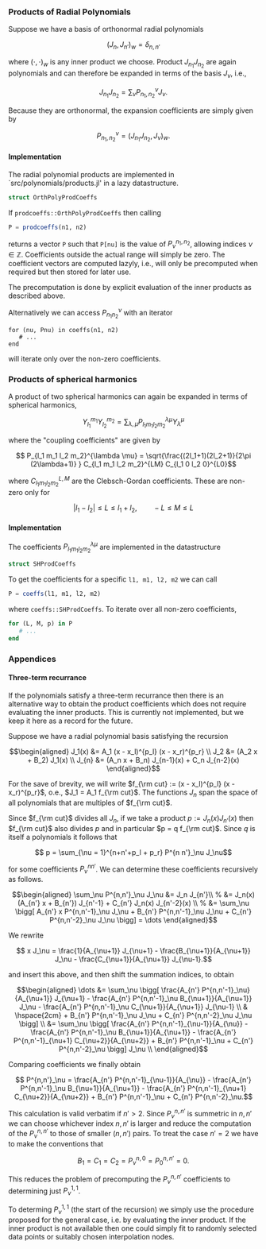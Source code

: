 
### Products of Radial Polynomials

Suppose we have a basis of orthonormal radial polynomials
```math
 (J_n, J_{n'})_w = \delta_{n,n'}
```
where $(\cdot, \cdot)_w$ is any inner product we choose. Product $J_{n_1} J_{n_2}$ are again polynomials and can therefore be expanded in terms of the basis $J_\nu$, i.e.,
```math
   J_{n_1} J_{n_2} = \sum_\nu P_{n_1, n_2}^\nu J_\nu.
```
Because they are orthonormal, the expansion coefficients are simply given by
```math
   P_{n_1, n_2}^\nu = ( J_{n_1} J_{n_2}, J_\nu)_w.
```

#### Implementation

The radial polynomial products are implemented in `src/polynomials/products.jl' in a lazy datastructure.
```julia
struct OrthPolyProdCoeffs
```
If `prodcoeffs::OrthPolyProdCoeffs` then calling
```julia
P = prodcoeffs(n1, n2)
```
returns a vector `P` such that `P[nu]` is the value of $P^{n_1,n_2}_\nu$, allowing indices $\nu \in \mathbb{Z}$. Coefficients outside the actual range will simply be zero. The coefficient vectors are computed lazyly, i.e., will only be precomputed when required but then stored for later use.

The precomputation is done by explicit evaluation of the inner products as described above.

Alternatively we can access $P_{n_1 n_2}^\nu$ with an iterator
```
for (nu, Pnu) in coeffs(n1, n2)
   # ...
end
```
will iterate only over the non-zero coefficients.

### Products of spherical harmonics

A product of two spherical harmonics can again be expanded in terms of spherical harmonics,
```math
   Y_{l_1}^{m_1} Y_{l_2}^{m_2}
       = \sum_{\lambda, \mu} P_{l_1 m_1 l_2 m_2}^{\lambda \mu} Y_\lambda^\mu
```
where the "coupling coefficients" are given by
```math
   P_{l_1 m_1 l_2 m_2}^{\lambda \mu}
   =
   \sqrt{\frac{(2l_1+1)(2l_2+1)}{2\pi (2\lambda+1)} }
   C_{l_1 m_1 l_2 m_2}^{LM} C_{l_1 0 l_2 0}^{L0}
```
where $C_{l_1 m_1 l_2 m_2}^{L,M}$ are the Clebsch-Gordan coefficients. These are non-zero only for
```math
   |l_1 - l_2| \leq L \leq l_1 + l_2, \qquad
   -L \leq M \leq L
```

#### Implementation

The coefficients $P_{l_1 m_1 l_2 m_2}^{\lambda \mu}$ are implemented in
the datastructure
```julia
struct SHProdCoeffs
```
To get the coefficients for a specific `l1, m1, l2, m2` we can call
```julia
P = coeffs(l1, m1, l2, m2)
```
where `coeffs::SHProdCoeffs`. To iterate over all non-zero coefficients,
```julia
for (L, M, p) in P
   # ...
end
```

### Appendices


#### Three-term recurrance

If the polynomials satisfy a three-term recurrance then there is an alternative
way to obtain the product coefficients which does not require evaluating the
inner products. This is currently not implemented, but we keep it here as a
record for the future.

Suppose we have a radial polynomial basis satisfying the recursion
```math
\begin{aligned}
   J_1(x) &= A_1 (x - x_l)^{p_l} (x - x_r)^{p_r} \\
   J_2 &= (A_2 x + B_2) J_1(x) \\
   J_{n} &= (A_n x + B_n) J_{n-1}(x) + C_n J_{n-2}(x)
\end{aligned}
```
For the save of brevity, we will write $f_{\rm cut} := (x - x_l)^{p_l} (x - x_r)^{p_r}$, o.e., $J_1 = A_1 f_{\rm cut}$. The functions $J_n$ span the space of all polynomials that are multiples of $f_{\rm cut}$.

Since $f_{\rm cut}$ divides all $J_n$, if we take a product $p := J_{n}(x) J_{n'}(x)$ then $f_{\rm cut}$ also divides $p$ and in particular $p = q f_{\rm cut}$. Since $q$ is itself a polynomials it follows that
```math
 p = \sum_{\nu = 1}^{n+n'+p_l + p_r} P^{n n'}_\nu J_\nu
```
for some coefficients $P^{nn'}_\nu$. We can determine these coefficients recursively as follows.

```math
\begin{aligned}
   \sum_\nu P^{n,n'}_\nu J_\nu &= J_n J_{n'}\\
   %
   &= J_n(x) (A_{n'} x + B_{n'}) J_{n'-1} + C_{n'} J_n(x) J_{n'-2}(x)  \\
   %
   &= \sum_\nu \bigg[ A_{n'} x P^{n,n'-1}_\nu J_\nu
         + B_{n'} P^{n,n'-1}_\nu J_\nu
         + C_{n'} P^{n,n'-2}_\nu J_\nu \bigg] = \dots
\end{aligned}
```
We rewrite
```math
   x J_\nu  = \frac{1}{A_{\nu+1}} J_{\nu+1} - \frac{B_{\nu+1}}{A_{\nu+1}} J_\nu
            - \frac{C_{\nu+1}}{A_{\nu+1}} J_{\nu-1}.
```
and insert this above, and then shift the summation indices, to obtain
```math
\begin{aligned}
   \dots
   &=
   \sum_\nu \bigg[
         \frac{A_{n'} P^{n,n'-1}_\nu}{A_{\nu+1}} J_{\nu+1}
         - \frac{A_{n'} P^{n,n'-1}_\nu B_{\nu+1}}{A_{\nu+1}} J_\nu
         - \frac{A_{n'} P^{n,n'-1}_\nu C_{\nu+1}}{A_{\nu+1}} J_{\nu-1} \\
   & \hspace{2cm}
         + B_{n'} P^{n,n'-1}_\nu J_\nu
         + C_{n'} P^{n,n'-2}_\nu J_\nu \bigg] \\
   &= \sum_\nu \bigg[
         \frac{A_{n'} P^{n,n'-1}_{\nu-1}}{A_{\nu}}
         - \frac{A_{n'} P^{n,n'-1}_\nu B_{\nu+1}}{A_{\nu+1}}
         - \frac{A_{n'} P^{n,n'-1}_{\nu+1} C_{\nu+2}}{A_{\nu+2}}
         + B_{n'} P^{n,n'-1}_\nu
         + C_{n'} P^{n,n'-2}_\nu \bigg]  J_\nu  \\
\end{aligned}
```
Comparing coefficients we finally obtain
```math
      P^{n,n'}_\nu
      =
      \frac{A_{n'} P^{n,n'-1}_{\nu-1}}{A_{\nu}}
      - \frac{A_{n'} P^{n,n'-1}_\nu B_{\nu+1}}{A_{\nu+1}}
      - \frac{A_{n'} P^{n,n'-1}_{\nu+1} C_{\nu+2}}{A_{\nu+2}}
      + B_{n'} P^{n,n'-1}_\nu
      + C_{n'} P^{n,n'-2}_\nu.
```
This calculation is valid verbatim if $n' > 2$. Since $P^{n,n'}_\nu$ is summetric in $n, n'$ we can choose whichever index $n, n'$ is larger and reduce the computation of the $P^{n,n'}_\nu$ to those of smaller $(n, n')$ pairs.
To treat the case $n' = 2$ we have to make the conventions that
```math
      B_1 = C_1 = C_2 = P^{n,0}_\nu = P^{n,n'}_0 = 0.
```
This reduces the problem of precomputing the $P^{n,n'}_\nu$ coefficients to determining just $P^{1,1}_\nu$.

To determing $P^{1,1}_\nu$ (the start of the recursion) we simply use the procedure proposed for the general case, i.e. by evaluating the inner product. If the inner product is not available then one could simply fit to randomly selected data points or suitably chosen interpolation nodes.
